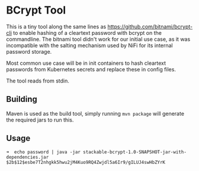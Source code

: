 # BCrypt Tool

This is a tiny tool along the same lines as https://github.com/bitnami/bcrypt-cli to enable hashing of a cleartext password with bcrypt on the commandline. The bitnami tool didn't work for our initial use case, as it was incompatible with the salting mechanism used by NiFi for its internal password storage.

Most common use case will be in init containers to hash cleartext passwords from Kubernetes secrets and replace these in config files.

The tool reads from stdin.

## Building

Maven is used as the build tool, simply running `mvn package` will generate the required jars to run this.

## Usage

````
➜  echo password | java -jar stackable-bcrypt-1.0-SNAPSHOT-jar-with-dependencies.jar
$2b$12$esbe7T2nhgkk5hwu2jM4Kuo9RQ4Zwjdl5a6Ir9/gILUJ4swHbZYrK
````

